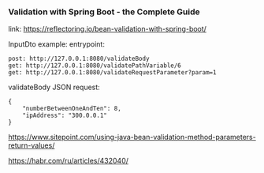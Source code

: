 ### Validation with Spring Boot - the Complete Guide

link: https://reflectoring.io/bean-validation-with-spring-boot/

InputDto example:
entrypoint:

    post: http://127.0.0.1:8080/validateBody
    get: http://127.0.0.1:8080/validatePathVariable/6
    get: http://127.0.0.1:8080/validateRequestParameter?param=1
    
validateBody JSON request:

    {
        "numberBetweenOneAndTen": 8,
        "ipAddress": "300.0.0.1"
    }

https://www.sitepoint.com/using-java-bean-validation-method-parameters-return-values/

https://habr.com/ru/articles/432040/
